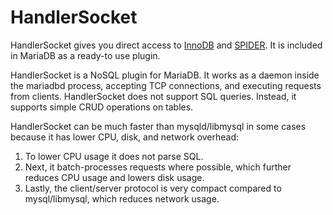 # HandlerSocket

HandlerSocket gives you direct access to [InnoDB](../../../../server-usage/storage-engines/innodb/) and [SPIDER](../../../../server-usage/storage-engines/spider/). It is included in MariaDB as a ready-to use plugin.

HandlerSocket is a NoSQL plugin for MariaDB. It works as a daemon inside the mariadbd process, accepting TCP connections, and executing requests from clients. HandlerSocket does not support SQL queries. Instead, it supports simple CRUD operations on tables.

HandlerSocket can be much faster than mysqld/libmysql in some cases because it has lower CPU, disk, and network overhead:

1. To lower CPU usage it does not parse SQL.
2. Next, it batch-processes requests where possible, which further reduces CPU usage and lowers disk usage.
3. Lastly, the client/server protocol is very compact compared to mysql/libmysql, which reduces network usage.
